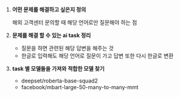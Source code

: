 1. **어떤 문제를 해결하고 싶은지 정의**

    해외 고객센터 문의할 때 해당 언어로만 질문해야 하는 점

2. **문제를 해결 할 수 있는 ai task 정리**
    - 질문을 하면 관련된 해당 답변을 해주는 것
    - 한글로 입력해도 해당 언어로 질문이 가고 답변 또한 다시 한글로 변환

3. **task 별 모델들을 가져와 적합한 모델 찾기**
    - deepset/roberta-base-squad2
    - facebook/mbart-large-50-many-to-many-mmt
